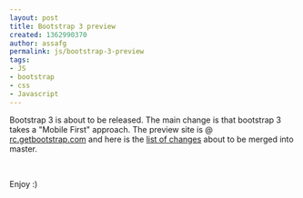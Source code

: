 ```yaml
---
layout: post
title: Bootstrap 3 preview
created: 1362990370
author: assafg
permalink: js/bootstrap-3-preview
tags:
- JS
- bootstrap
- css
- Javascript
---
```

<p>Bootstrap 3 is about to be released. The main change is that bootstrap 3 takes a &quot;Mobile First&quot; approach. The preview site is @ <a href="http://rc.getbootstrap.com/" target="_blank">rc.getbootstrap.com</a>&nbsp;and here is the <a href="https://github.com/twitter/bootstrap/pull/6342" target="_blank">list of changes</a> about to be merged into master.</p>
<p>&nbsp;</p>
<p>Enjoy :)</p>
